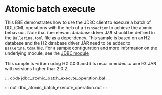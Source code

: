 # Atomic batch execute

This BBE demonstrates how to use the JDBC client to execute a batch of
DDL/DML operations with the help of a `transaction` to achieve the atomic behaviour.
Note that the relevant database driver JAR should be defined in the `Ballerina.toml`
file as a dependency. 
This sample is based on an H2 database and the H2 database driver JAR need to be added to `Ballerina.toml` file.
For a sample configuration and more information on the underlying module, see the [JDBC module](https://docs.central.ballerina.io/ballerinax/java.jdbc/latest/) <br><br>
This sample is written using H2 2.0.6 and it is recommended to use H2 JAR with versions higher than 2.0.2.

::: code jdbc_atomic_batch_execute_operation.bal :::

::: out jdbc_atomic_batch_execute_operation.out :::